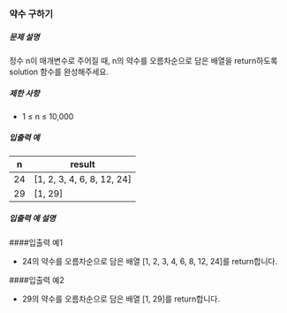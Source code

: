 ### 약수 구하기

##### 문제 설명

정수 n이 매개변수로 주어질 때, n의 약수를 오름차순으로 담은 배열을 return하도록 solution 함수를 완성해주세요.

##### 제한 사항

- 1 ≤ n ≤ 10,000

##### 입출력 예

| n    | result                     |
|------|----------------------------|
| 24   | [1, 2, 3, 4, 6, 8, 12, 24] |
| 29   | [1, 29]                    |


##### 입출력 예 설명
####입출력 예1
- 24의 약수를 오름차순으로 담은 배열 [1, 2, 3, 4, 6, 8, 12, 24]를 return합니다.

####입출력 예2
- 29의 약수를 오름차순으로 담은 배열 [1, 29]를 return합니다.